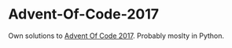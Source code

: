 # Advent-Of-Code-2017
Own solutions to [Advent Of Code 2017](http://adventofcode.com/2017). Probably moslty in Python.
